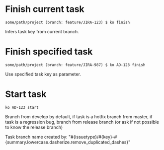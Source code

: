 # Finish current task
```
some/path/project (branch: feature/JIRA-123) $ ko finish
```
Infers task key from current branch.

# Finish specified task
```
some/path/project (branch: feature/JIRA-987) $ ko AD-123 finish
```
Use specified task key as parameter.

# Start task
```
ko AD-123 start
```

Branch from develop by default, if task is a hotfix branch from master, if
task is a regression bug, branch from release branch (or ask if not possible to
know the release branch)

Task branch name created by: "#{issuetype}/#{key}-#{summary.lowercase.dasherize.remove_duplicated_dashes}"
